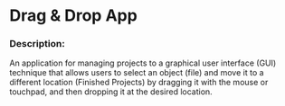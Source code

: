 # Drag & Drop App

### Description:
An application for managing projects to a graphical user interface (GUI) technique that allows users to select an object (file) and move it to a different location (Finished Projects) by dragging it with the mouse or touchpad, and then dropping it at the desired location. 

